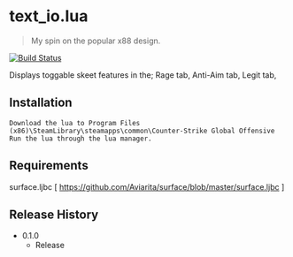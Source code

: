 # text_io.lua
> My spin on the popular x88 design.

[![Build Status][image]][url]

Displays toggable skeet features in the;
Rage tab,
Anti-Aim tab,
Legit tab,

## Installation
```
Download the lua to Program Files (x86)\SteamLibrary\steamapps\common\Counter-Strike Global Offensive
Run the lua through the lua manager.
```

## Requirements
surface.ljbc [ https://github.com/Aviarita/surface/blob/master/surface.ljbc ]

## Release History

* 0.1.0
    * Release
 
<!-- Markdown link & img dfn's -->
[image]: https://img.shields.io/badge/RELEASE-0.1.0-blue?style=plastic
[url]: https://github.com/XcH1337/text_oi.lua/blob/master/text_oi.lua
